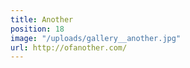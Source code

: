 ```yaml
---
title: Another
position: 18
image: "/uploads/gallery__another.jpg"
url: http://ofanother.com/
---
```


